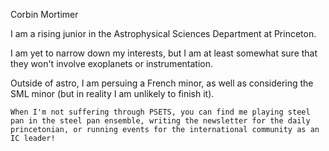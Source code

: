 Corbin Mortimer

I am a rising junior in the Astrophysical Sciences Department at Princeton. 

I am yet to narrow down my interests, but I am at least somewhat sure that they won't involve exoplanets or instrumentation.

Outside of astro, I am persuing a French minor, as well as considering the SML minor (but in reality I am unlikely to finish it).

```{note}
When I'm not suffering through PSETS, you can find me playing steel pan in the steel pan ensemble, writing the newsletter for the daily princetonian, or running events for the international community as an IC leader!
```
